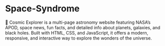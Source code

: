# Space-Syndrome
🌌 Cosmic Explorer is a multi-page astronomy website featuring NASA’s APOD, space news, fun facts, and detailed info about planets, galaxies, and black holes. Built with HTML, CSS, and JavaScript, it offers a modern, responsive, and interactive way to explore the wonders of the universe.
